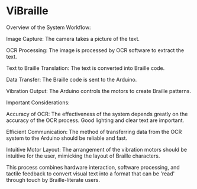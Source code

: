 # ViBraille


Overview of the System Workflow:

Image Capture: The camera takes a picture of the text.

OCR Processing: The image is processed by OCR software to extract the text.

Text to Braille Translation: The text is converted into Braille code.

Data Transfer: The Braille code is sent to the Arduino.

Vibration Output: The Arduino controls the motors to create Braille patterns.

Important Considerations:

Accuracy of OCR: The effectiveness of the system depends greatly on the accuracy of the OCR process. Good lighting and clear text are important.

Efficient Communication: The method of transferring data from the OCR system to the Arduino should be reliable and fast.

Intuitive Motor Layout: The arrangement of the vibration motors should be intuitive for the user, mimicking the layout of Braille characters.

This process combines hardware interaction, software processing, and tactile feedback to convert visual text into a format that can be 'read' through touch by Braille-literate users.

